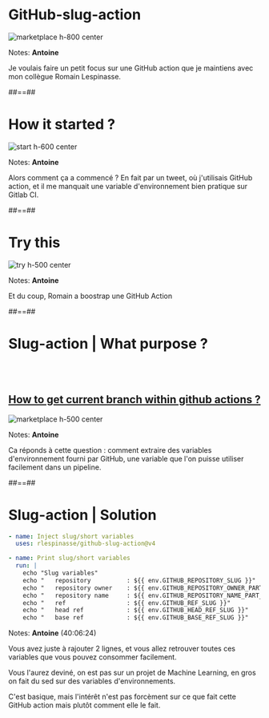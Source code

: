 # GitHub-slug-action

![marketplace h-800 center](./assets/images/github-slug-action.png)

Notes: **Antoine**

Je voulais faire un petit focus sur une GitHub action que je maintiens avec mon collègue Romain Lespinasse.

##==##

# How it started ?

![start h-600 center](./assets/images/twitter-start.png)

Notes: **Antoine**

Alors comment ça a commencé ? En fait par un tweet, où j'utilisais GitHub action, et il me manquait une variable d'environnement bien pratique sur Gitlab CI.

##==##

# Try this

![try h-500 center](./assets/images/twitter-try.png)

Notes: **Antoine**

Et du coup, Romain a boostrap une GitHub Action

##==##

# Slug-action | What purpose ?

<br><br>

## [How to get current branch within github actions ?](https://stackoverflow.com/questions/58033366/how-to-get-current-branch-within-github-actions/58730805#58730805)

![marketplace h-500 center](./assets/images/stackoverflow-github-actions.png)

Notes: **Antoine**

Ca réponds à cette question : comment extraire des variables d'environnement fourni par GitHub, une variable que l'on puisse utiliser facilement dans un pipeline.

##==##

<!-- .slide: class="with-code" -->

# Slug-action | Solution

```yaml
- name: Inject slug/short variables
  uses: rlespinasse/github-slug-action@v4

- name: Print slug/short variables
  run: |
    echo "Slug variables"
    echo "   repository          : ${{ env.GITHUB_REPOSITORY_SLUG }}"            # print "rlespinasse-github-slug-action"
    echo "   repository owner    : ${{ env.GITHUB_REPOSITORY_OWNER_PART_SLUG }}" # rlespinasse
    echo "   repository name     : ${{ env.GITHUB_REPOSITORY_NAME_PART_SLUG }}"  # github-slug-action
    echo "   ref                 : ${{ env.GITHUB_REF_SLUG }}"                   # 80-merge
    echo "   head ref            : ${{ env.GITHUB_HEAD_REF_SLUG }}"              # feat-1-demo-branch
    echo "   base ref            : ${{ env.GITHUB_BASE_REF_SLUG }}"              # main
```

Notes: **Antoine** (40:06:24)

Vous avez juste à rajouter 2 lignes, et vous allez retrouver toutes ces variables que vous pouvez consommer facilement.

Vous l'aurez deviné, on est pas sur un projet de Machine Learning, en gros on fait du sed sur des variables  d'environnements.

C'est basique, mais l'intérêt n'est pas forcèment sur ce que fait cette GitHub action mais plutôt comment elle le fait.

